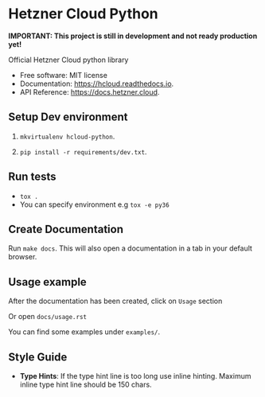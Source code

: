 Hetzner Cloud Python
====================
**IMPORTANT: This project is still in development and not ready production yet!**

Official Hetzner Cloud python library


* Free software: MIT license
* Documentation: https://hcloud.readthedocs.io.
* API Reference: https://docs.hetzner.cloud.


Setup Dev environment
---------------------
1) `mkvirtualenv hcloud-python`.

2) `pip install -r requirements/dev.txt`.


Run tests
---------
* `tox .`
* You can specify environment e.g `tox -e py36`



Create Documentation
--------------------

Run `make docs`. This will also open a documentation in a tab in your default browser. 


Usage example
------------- 

After the documentation has been created, click on `Usage` section

Or open `docs/usage.rst`

You can find some examples under `examples/`.


Style Guide
-------------
* **Type Hints**: If the type hint line is too long use inline hinting. Maximum inline type hint line should be 150 chars.